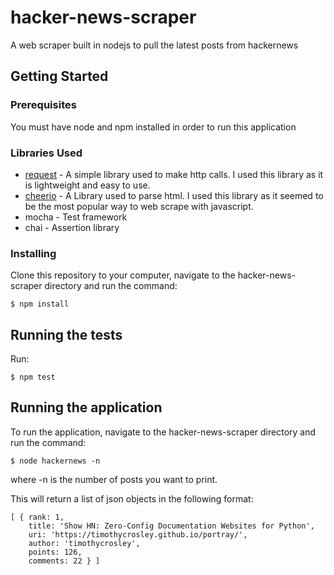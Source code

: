 # hacker-news-scraper
A web scraper built in nodejs to pull the latest posts from hackernews


## Getting Started

### Prerequisites
You must have node and npm installed in order to run this application

### Libraries Used
* [request](https://github.com/request/request) - A simple library used to make http calls. I used this library as it is
 lightweight and easy to use.
* [cheerio](https://github.com/cheeriojs/cheerio) - A Library used to parse html. I used this library as it seemed to be
 the most popular way to web scrape with javascript.
* mocha - Test framework
* chai - Assertion library


### Installing
Clone this repository to your computer, navigate to the hacker-news-scraper directory and run the command:
```
$ npm install
```

## Running the tests
Run:
```
$ npm test
```

## Running the application

To run the application, navigate to the hacker-news-scraper directory and run the command:
```
$ node hackernews -n
```
where -n is the number of posts you want to print.

This will return a list of json objects in the following format:

```
[ { rank: 1,
    title: 'Show HN: Zero-Config Documentation Websites for Python',
    uri: 'https://timothycrosley.github.io/portray/',
    author: 'timothycrosley',
    points: 126,
    comments: 22 } ]
```
